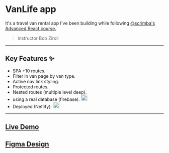 # VanLife app

It's a travel van rental app I've been building while following [@scrimba's Advanced React course.](https://scrimba.com/learn-react-router-6-c06)

> instructor Bob Ziroll

---

## Key Features ✨

- SPA +10 routes.
- Filter in van page by van type.
- Active nav link styling.
- Protected routes.
- Nested routes (multiple level deep).
- using a real database (firebase).  <img src="https://www.vectorlogo.zone/logos/firebase/firebase-icon.svg" alt="Firebase" width="20"/>
- Deployed (Netlify).  <img src="https://www.vectorlogo.zone/logos/netlify/netlify-icon.svg" alt="Netlify" width="20"/>

---

## [Live Demo](https://vanlife-sc-react-router.netlify.app/)

## [Figma Design](https://www.figma.com/design/YQZ8Ct9NeE4AYioMP5FztD/-VanLife--Copy-?node-id=0-1&t=Kj0s1WbEBd0ugt9H-1)
